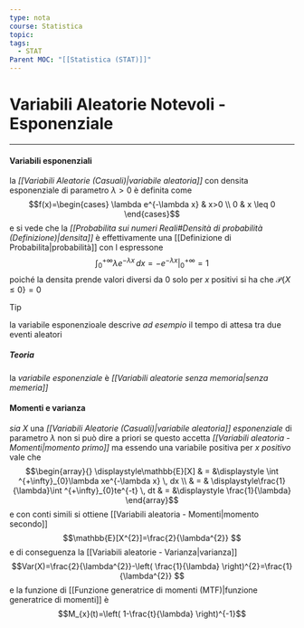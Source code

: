```yaml
---
type: nota
course: Statistica
topic: 
tags:
  - STAT
Parent MOC: "[[Statistica (STAT)]]"
---
```

# Variabili Aleatorie Notevoli - Esponenziale
---

#### Variabili esponenziali
la _[[Variabili Aleatorie (Casuali)|variabile aleatoria]]_ con densita esponenziale di parametro $\lambda>0$ è definita come $$f(x)=\begin{cases}
	\lambda e^{-\lambda x} &  x>0 \\
    0  & x \leq 0
\end{cases}$$
e si vede che la _[[Probabilita sui numeri Reali#Densità di probabilità (Definizione)|densita]]_ è effettivamente una [[Definizione di Probabilita|probabilità]] con l espressone $$  \left .\int_{0}^{+\infty} \lambda e^{-\lambda x}  \, dx =-e^{-\lambda x}\right|_{0}^{+\infty}=1$$poiché la densita prende valori diversi da $0$ solo per $x$ positivi si ha che $\mathcal{P}\{X \leq 0  \}=0$

>[!tip]
>la variabile esponenzioale descrive _ad esempio_ il tempo di attesa tra due eventi aleatori

##### Teoria
la _variabile esponenziale_ è _[[Variabili aleatorie senza memoria|senza memeria]]_



#### Momenti e varianza
_sia_  $X$ una _[[Variabili Aleatorie (Casuali)|variabile aleatoria]]_ _esponenziale_ di parametro $\lambda$ non si può dire a priori se questo accetta _[[Variabili aleatoria - Momenti|momento primo]]_ ma essendo una variabile positiva per $x$ _positivo_ vale che  $$\begin{array}{}
\displaystyle\mathbb{E}[X] & = &\displaystyle \int ^{+\infty}_{0}\lambda xe^{-\lambda x} \, dx  \\
& = & \displaystyle\frac{1}{\lambda}\int ^{+\infty}_{0}te^{-t} \, dt  
& =  &\displaystyle \frac{1}{\lambda}
\end{array}$$ e con conti simili si ottiene [[Variabili aleatoria - Momenti|momento secondo]]   $$\mathbb{E}[X^{2}]=\frac{2}{\lambda^{2}} $$e di conseguenza la [[Variabili aleatorie - Varianza|varianza]]  $$Var(X)=\frac{2}{\lambda^{2}}-\left( \frac{1}{\lambda} \right)^{2}=\frac{1}{\lambda^{2}}
$$
e la funzione di [[Funzione generatrice di momenti (MTF)|funzione generatrice di momenti]] è $$M_{x}(t)=\left( 1-\frac{t}{\lambda} \right)^{-1}$$
